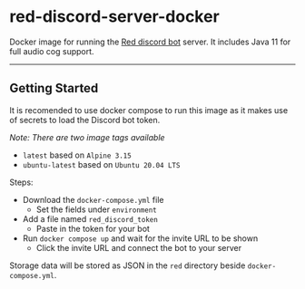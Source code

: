 # red-discord-server-docker

Docker image for running the [Red discord bot](https://cogs.red/) server. It includes Java 11 for full audio cog support.

----

## Getting Started

It is recomended to use docker compose to run this image as it makes use of secrets to load the Discord bot token.

*Note: There are two image tags available* 
  - `latest` based on `Alpine 3.15`
  - `ubuntu-latest` based on `Ubuntu 20.04 LTS`

Steps:

- Download the `docker-compose.yml` file
  - Set the fields under `environment` 
- Add a file named `red_discord_token`
  - Paste in the token for your bot
- Run `docker compose up` and wait for the invite URL to be shown
  - Click the invite URL and connect the bot to your server

Storage data will be stored as JSON in the `red` directory beside `docker-compose.yml`.
